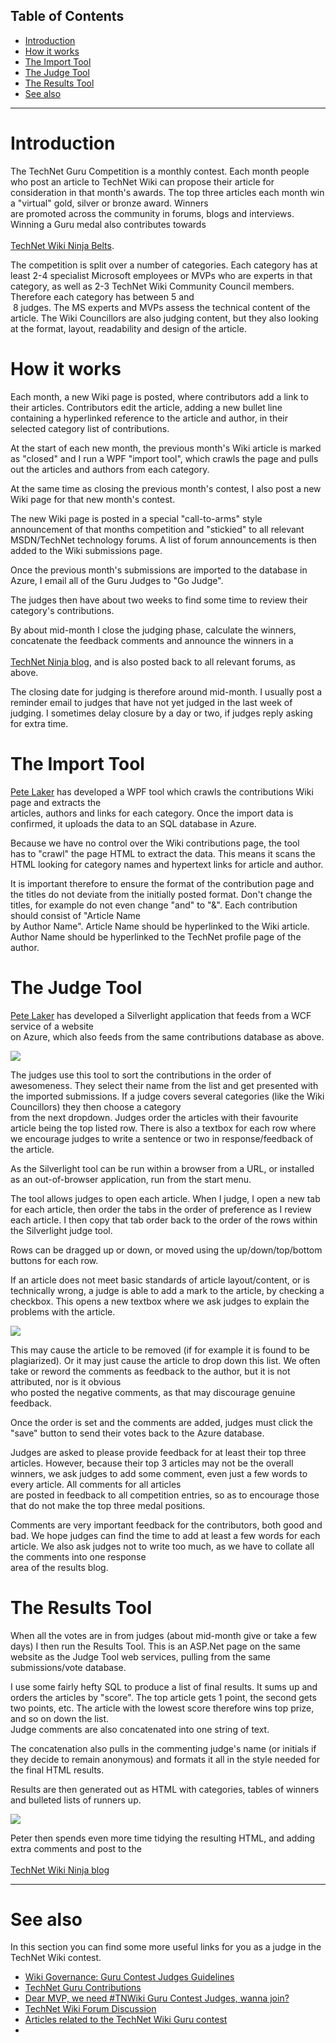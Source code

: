 
## Table of Contents



- [Introduction](#Introduction)
- [How it works](#How_it_works)
- [The Import Tool](#The_Import_Tool)
- [The Judge Tool](#The_Judge_Tool)
- [The Results Tool](#The_Results_Tool)
- [See also](#See_also)


* * *

# <a name="Introduction"></a>Introduction


The TechNet Guru Competition is a monthly contest. Each month people who post an article to TechNet Wiki can propose their article for consideration in that month's awards. The top three articles each month win a "virtual" gold, silver or bronze award. Winners<br> are promoted across the community in forums, blogs and interviews. Winning a Guru medal also contributes towards<br>[<br>TechNet Wiki Ninja Belts](https://social.technet.microsoft.com/wiki/contents/articles/16313.wiki-ninja-belt-rankings.aspx).



The competition is split over a number of categories. Each category has at least 2-4 specialist Microsoft employees or MVPs who are experts in that category, as well as 2-3 TechNet Wiki Community Council members. Therefore each category has between 5 and<br>  8 judges. The MS experts and MVPs assess the technical content of the article. The Wiki Councillors are also judging content, but they also looking at the format, layout, readability and design of the article.


# <a name="How_it_works"></a>How it works


Each month, a new Wiki page is posted, where contributors add a link to their articles. Contributors edit the article, adding a new bullet line containing a hyperlinked reference to the article and author, in their selected category list of contributions.



At the start of each new month, the previous month's Wiki article is marked as "closed" and I run a WPF "import tool", which crawls the page and pulls out the articles and authors from each category.



At the same time as closing the previous month's contest, I also post a new Wiki page for that new month's contest.



The new Wiki page is posted in a special "call-to-arms" style announcement of that months competition and "stickied" to all relevant MSDN/TechNet technology forums. A list of forum announcements is then added to the Wiki submissions page.



Once the previous month's submissions are imported to the database in Azure, I email all of the Guru Judges to "Go Judge".



The judges then have about two weeks to find some time to review their category's contributions.



By about mid-month I close the judging phase, calculate the winners, concatenate the feedback comments and announce the winners in a<br>[<br>TechNet Ninja blog](http://blogs.technet.com/b/wikininjas/archive/tags/technet+guru+monthly+competition/default.aspx), and is also posted back to all relevant forums, as above.



The closing date for judging is therefore around mid-month. I usually post a reminder email to judges that have not yet judged in the last week of judging. I sometimes delay closure by a day or two, if judges reply asking for extra time.


# <a name="The_Import_Tool"></a>The Import Tool


[Pete Laker](http://social.technet.microsoft.com/wiki/149154/ProfileUrlRedirect.ashx) has developed a WPF tool which crawls the contributions Wiki page and extracts the<br> articles, authors and links for each category. Once the import data is confirmed, it uploads the data to an SQL database in Azure.



Because we have no control over the Wiki contributions page, the tool has to "crawl" the page HTML to extract the data. This means it scans the HTML looking for category names and hypertext links for article and author.



It is important therefore to ensure the format of the contribution page and the titles do not deviate from the initially posted format. Don't change the titles, for example do not even change "and" to "&". Each contribution should consist of "Article Name<br> by Author Name". Article Name should be hyperlinked to the Wiki article. Author Name should be hyperlinked to the TechNet profile page of the author.


# <a name="The_Judge_Tool"></a>The Judge Tool


[Pete Laker](http://social.technet.microsoft.com/wiki/149154/ProfileUrlRedirect.ashx) has developed a Silverlight application that feeds from a WCF service of a website<br> on Azure, which also feeds from the same contributions database as above.


[![ ](http://social.technet.microsoft.com/wiki/resized-image.ashx/__size/550x0/__key/communityserver-wikis-components-files/00-00-00-00-05/8322.CaptureJudgeTool1.PNG)](http://social.technet.microsoft.com/wiki/cfs-file.ashx/__key/communityserver-wikis-components-files/00-00-00-00-05/8322.CaptureJudgeTool1.PNG)


The judges use this tool to sort the contributions in the order of awesomeness. They select their name from the list and get presented with the imported submissions. If a judge covers several categories (like the Wiki Councillors) they then choose a category<br> from the next dropdown. Judges order the articles with their favourite article being the top listed row. There is also a textbox for each row where we encourage judges to write a sentence or two in response/feedback of the article.



As the Silverlight tool can be run within a browser from a URL, or installed as an out-of-browser application, run from the start menu.



The tool allows judges to open each article. When I judge, I open a new tab for each article, then order the tabs in the order of preference as I review each article. I then copy that tab order back to the order of the rows within the Silverlight judge tool.



Rows can be dragged up or down, or moved using the up/down/top/bottom buttons for each row.



If an article does not meet basic standards of article layout/content, or is technically wrong, a judge is able to add a mark to the article, by checking a checkbox. This opens a new textbox where we ask judges to explain the problems with the article.


[![ ](http://social.technet.microsoft.com/wiki/resized-image.ashx/__size/550x0/__key/communityserver-wikis-components-files/00-00-00-00-05/6675.CaptureJudgeTool2.PNG)](http://social.technet.microsoft.com/wiki/cfs-file.ashx/__key/communityserver-wikis-components-files/00-00-00-00-05/6675.CaptureJudgeTool2.PNG)


This may cause the article to be removed (if for example it is found to be plagiarized). Or it may just cause the article to drop down this list. We often take or reword the comments as feedback to the author, but it is not attributed, nor is it obvious<br> who posted the negative comments, as that may discourage genuine feedback.



Once the order is set and the comments are added, judges must click the "save" button to send their votes back to the Azure database.



Judges are asked to please provide feedback for at least their top three articles. However, because their top 3 articles may not be the overall winners, we ask judges to add some comment, even just a few words to every article. All comments for all articles<br> are posted in feedback to all competition entries, so as to encourage those that do not make the top three medal positions.



Comments are very important feedback for the contributors, both good and bad. We hope judges can find the time to add at least a few words for each article. We also ask judges not to write too much, as we have to collate all the comments into one response<br> area of the results blog.


# <a name="The_Results_Tool"></a>The Results Tool


When all the votes are in from judges (about mid-month give or take a few days) I then run the Results Tool. This is an ASP.Net page on the same website as the Judge Tool web services, pulling from the same submissions/vote database.



I use some fairly hefty SQL to produce a list of final results. It sums up and orders the articles by "score". The top article gets 1 point, the second gets two points, etc. The article with the lowest score therefore wins top prize, and so on down the list.<br> Judge comments are also concatenated into one string of text.



The concatenation also pulls in the commenting judge's name (or initials if they decide to remain anonymous) and formats it all in the style needed for the final HTML results.



Results are then generated out as HTML with categories, tables of winners and bulleted lists of runners up.<br>


[![ ](http://social.technet.microsoft.com/wiki/resized-image.ashx/__size/550x0/__key/communityserver-wikis-components-files/00-00-00-00-05/4101.CaptureJudgeResults.PNG)](http://social.technet.microsoft.com/wiki/cfs-file.ashx/__key/communityserver-wikis-components-files/00-00-00-00-05/4101.CaptureJudgeResults.PNG)






Peter then spends even more time tidying the resulting HTML, and adding extra comments and post to the<br>[<br>TechNet Wiki Ninja blog](http://blogs.technet.com/b/wikininjas/archive/tags/technet+guru+monthly+competition/default.aspx)


* * *

# <a name="See_also"></a>See also


In this section you can find some more useful links for you as a judge in the TechNet Wiki contest.


- [Wiki Governance: Guru Contest Judges Guidelines](http://social.technet.microsoft.com/wiki/contents/articles/36090.wiki-governance-guru-contest-judges-guidelines.aspx)
- [TechNet Guru Contributions](http://social.technet.microsoft.com/wiki/contents/articles/17641.technet-guru-contributions.aspx)
- [Dear MVP, we need #TNWiki Guru Contest Judges, wanna join?](https://blogs.technet.microsoft.com/wikininjas/2016/10/10/dear-mvp-we-need-wiki-guru-judges-wanna-join/)
- [TechNet Wiki Forum Discussion](https://social.technet.microsoft.com/Forums/en-US/home?forum=tnwiki)
- [Articles related to the TechNet Wiki Guru contest](https://blogs.technet.microsoft.com/wikininjas/tag/technet-guru/)
-
